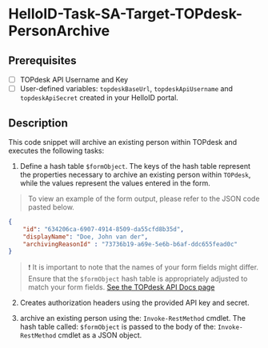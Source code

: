 # HelloID-Task-SA-Target-TOPdesk-PersonArchive

## Prerequisites

- [ ] TOPdesk API Username and Key
- [ ] User-defined variables: `topdeskBaseUrl`, `topdeskApiUsername` and `topdeskApiSecret` created in your HelloID portal.

## Description

This code snippet will archive an existing person within TOPdesk and executes the following tasks:

1. Define a hash table `$formObject`. The keys of the hash table represent the properties necessary to archive an existing person within `TOPdesk`, while the values represent the values entered in the form.

> To view an example of the form output, please refer to the JSON code pasted below.

```json
{
    "id": "634206ca-6907-4914-8509-da55cfd8b35d",
    "displayName": "Doe, John van der",
    "archivingReasonId" : "73736b19-a69e-5e6b-b6af-ddc655fead0c"
}
```

> :exclamation: It is important to note that the names of your form fields might differ. Ensure that the `$formObject` hash table is appropriately adjusted to match your form fields.
> [See the TOPdesk API Docs page](https://developers.topdesk.com/explorer/?page=supporting-files#/Persons/patchArchivePerson)

2. Creates authorization headers using the provided API key and secret.

3. archive an existing person using the: `Invoke-RestMethod` cmdlet. The hash table called: `$formObject` is passed to the body of the: `Invoke-RestMethod` cmdlet as a JSON object.